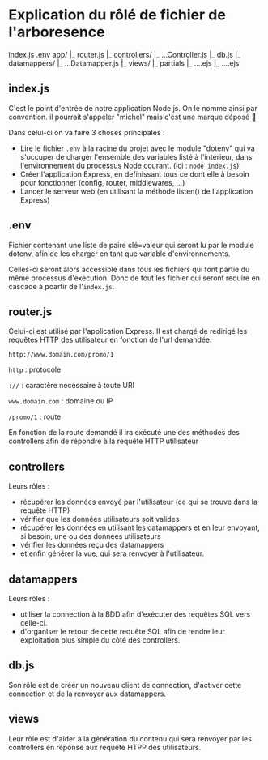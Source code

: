 # Explication du rôlé de fichier de l'arboresence

index.js
.env
app/
    |_ router.js
    |_ controllers/
        |_ …Controller.js
    |_ db.js
    |_ datamappers/
        |_ …Datamapper.js
    |_ views/
        |_ partials
            |_ ….ejs
        |_ ….ejs

## index.js

C'est le point d'entrée de notre application Node.js. On le nomme ainsi par convention. il pourrait s'appeler "michel" mais c'est une marque déposé :troll:

Dans celui-ci on va faire 3 choses principales :

- Lire le fichier `.env` à la racine du projet avec le module "dotenv" qui va s'occuper de charger l'ensemble des variables listé à l'intérieur, dans l'environnement du processus Node courant. (ici : `node index.js`)
- Créer l'application Express, en definissant tous ce dont elle à besoin pour fonctionner (config, router, middlewares, …)
- Lancer le serveur web (en utilisant la méthode listen() de l'application Express)

## .env

Fichier contenant une liste de paire clé=valeur qui seront lu par le module dotenv, afin de les charger en tant que variable d'environnements.

Celles-ci seront alors accessible dans tous les fichiers qui font partie du même processus d'execution. Donc de tout les fichier qui seront require en cascade à poartir de l'`index.js`.

## router.js

Celui-ci est utilisé par l'application Express. Il est chargé de redirigé les requêtes HTTP des utilisateur en fonction de l'url demandée.

`http://www.domain.com/promo/1`

`http` : protocole

`://` : caractère necéssaire à toute URI

`www.domain.com` : domaine ou IP

`/promo/1` : route

En fonction de la route demandé il ira exécuté une des méthodes des controllers afin de répondre à la requête HTTP utilisateur

## controllers

Leurs rôles :

- récupérer les données envoyé par l'utilisateur (ce qui se trouve dans la requête HTTP)
- vérifier que les données utilisateurs soit valides
- récupérer les données en utilisant les datamappers et en leur envoyant, si besoin, une ou des données utilisateurs
- vérifier les données reçu des datamappers
- et enfin générer la vue, qui sera renvoyer à l'utilisateur.

## datamappers

Leurs rôles :

- utiliser la connection à la BDD afin d'exécuter des requêtes SQL vers celle-ci.
- d'organiser le retour de cette requête SQL afin de rendre leur exploitation plus simple du côté des controllers.

## db.js

Son rôle est de créer un nouveau client de connection, d'activer cette connection et de la renvoyer aux datamappers.

## views

Leur rôle est d'aider à la génération du contenu qui sera renvoyer par les controllers en réponse aux requête HTPP des utilisateurs.
